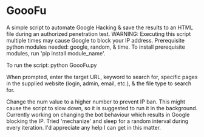 # GoooFu
A simple script to automate Google Hacking & save the results to an HTML file during an authorized penetration test.
WARNING: Executing this script multiple times may cause Google to block your IP address. Prerequisite python modules needed: google, random, & time. To install prerequisite modules, run 'pip install module_name'. 

To run the script: python GoooFu.py

When prompted, enter the target URL, keyword to search for, specific pages in the supplied website (login, admin, email, etc.), & the file type to search for.

Change the num value to a higher number to prevent IP ban. This might cause the script to slow down, so it is suggested to run it in the background. Currently working on changing the bot behaviour which results in Google blocking the IP. Tried 'mechanize' and sleep for a random interval during every iteration. I'd appreciate any help I can get in this matter.
